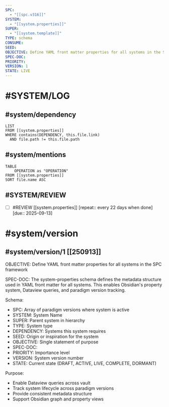 ```yaml
---
SPC:
  - "[[spc.v316]]"
SYSTEM:
  - "[[system.properties]]"
SUPER:
  - "[[system.template]]"
TYPE: schema
CONSUME:
SEED:
OBJECTIVE: Define YAML front matter properties for all systems in the SPC framework
SPEC-DOC:
PRIORITY:
VERSION: 1
STATE: LIVE
---
```

# #SYSTEM/LOG
## #system/dependency
~~~dataview
LIST
FROM [[system.properties]]
WHERE contains(DEPENDENCY, this.file.link)
  AND file.path != this.file.path
~~~
## #system/mentions
~~~dataview
TABLE
    OPERATION as "OPERATION"
FROM [[system.properties]]
SORT file.name ASC
~~~
## #SYSTEM/REVIEW
- [ ] #REVIEW [[system.properties]]  [repeat:: every 22 days when done]  [due:: 2025-09-13]
# #system/version
## #system/version/1 [[250913]]
OBJECTIVE: Define YAML front matter properties for all systems in the SPC framework

SPEC-DOC:
The system-properties schema defines the metadata structure used in YAML front matter for all systems. This enables Obsidian's property system, Dataview queries, and paradigm version tracking.

Schema:
- SPC: Array of paradigm versions where system is active
- SYSTEM: System Name
- SUPER: Parent system in hierarchy
- TYPE: System type
- DEPENDENCY: Systems this system requires
- SEED: Origin or inspiration for the system
- OBJECTIVE: Single statement of purpose
- SPEC-DOC:
- PRIORITY: Importance level
- VERSION: System version number
- STATE: Current state (DRAFT, ACTIVE, LIVE, COMPLETE, DORMANT)

Purpose:
- Enable Dataview queries across vault
- Track system lifecycle across paradigm versions
- Provide consistent metadata structure
- Support Obsidian graph and property views